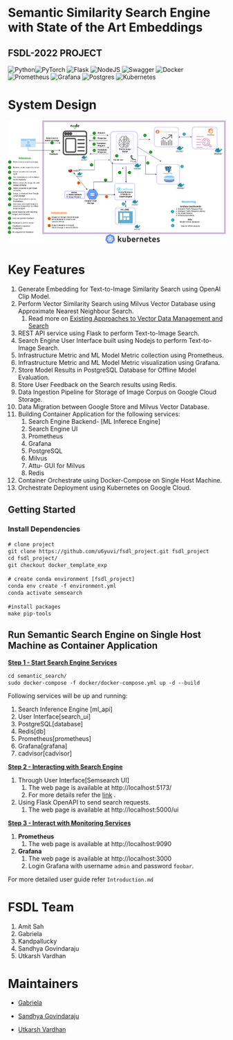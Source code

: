 # Semantic Similarity Search Engine with State of the Art Embeddings

## FSDL-2022 PROJECT





![Python](https://img.shields.io/badge/python-3670A0?style=for-the-badge&logo=python&logoColor=ffdd54)![PyTorch](https://img.shields.io/badge/PyTorch-%23EE4C2C.svg?style=for-the-badge&logo=PyTorch&logoColor=white) ![Flask](https://img.shields.io/badge/flask-%23000.svg?style=for-the-badge&logo=flask&logoColor=white) ![NodeJS](https://img.shields.io/badge/node.js-6DA55F?style=for-the-badge&logo=node.js&logoColor=white) ![Swagger](https://img.shields.io/badge/-Swagger-%23Clojure?style=for-the-badge&logo=swagger&logoColor=white) ![Docker](https://img.shields.io/badge/docker-%230db7ed.svg?style=for-the-badge&logo=docker&logoColor=white) ![Prometheus](https://img.shields.io/badge/Prometheus-E6522C?style=for-the-badge&logo=Prometheus&logoColor=white) ![Grafana](https://img.shields.io/badge/grafana-%23F46800.svg?style=for-the-badge&logo=grafana&logoColor=white) ![Postgres](https://img.shields.io/badge/postgres-%23316192.svg?style=for-the-badge&logo=postgresql&logoColor=white) ![Kubernetes](https://img.shields.io/badge/kubernetes-%23326ce5.svg?style=for-the-badge&logo=kubernetes&logoColor=white)



# System Design

![](./images/SemSearch-SystemDesign.drawio.png)





# Key Features

1. Generate Embedding for Text-to-Image Similarity Search using OpenAI Clip Model.
2. Perform Vector Similarity Search using  Milvus Vector Database using Approximate Nearest Neighbour Search.
   1. Read more on [Existing Approaches to Vector Data Management and Search](https://milvus.io/blog/scalable-and-blazing-fast-similarity-search-with-milvus-vector-database.md#Existing-Approaches-to-Vector-Data-Management-and-Search)
3. REST API service using Flask to perform Text-to-Image Search.
4. Search Engine User Interface built using Nodejs to perform Text-to-Image Search.
5. Infrastructure Metric and ML Model Metric collection using Prometheus.
6. Infrastructure Metric and ML Model Metric visualization using Grafana.
7. Store Model Results in PostgreSQL Database for Offline Model Evaluation.
8. Store User Feedback on the Search results using Redis.
9. Data Ingestion Pipeline for Storage of Image Corpus on Google Cloud Storage.
10. Data Migration between Google Store and Milvus Vector Database.
11. Building Container Application for the following services:
    1. Search Engine Backend- [ML Inferece Engine]
    2. Search Engine UI
    3. Prometheus
    4. Grafana
    5. PostgreSQL
    6. Milvus
    7. Attu- GUI for Milvus
    8. Redis
12. Container Orchestrate using Docker-Compose on Single Host Machine.
13. Orchestrate Deployment using Kubernetes on Google Cloud.



## Getting Started

### Install Dependencies

```
# clone project 
git clone https://github.com/u6yuvi/fsdl_project.git fsdl_project
cd fsdl_project/
git checkout docker_template_exp

# create conda environment [fsdl_project]
conda env create -f environment.yml 
conda activate semsearch

#install packages
make pip-tools

```



## Run Semantic Search Engine on Single Host Machine as Container Application

**<u>Step 1 - Start Search Engine Services</u>**

```
cd semantic_search/
sudo docker-compose -f docker/docker-compose.yml up -d --build 
```

Following services will be up and running:

1. Search Inference Engine [ml_api]
2. User Interface[search_ui] 
3. PostgreSQL[database]
4. Redis[db]
5. Prometheus[prometheus]
6. Grafana[grafana]
7. cadvisor[cadvisor]

**<u>Step 2 - Interacting with Search Engine</u>** 

1. Through User Interface[Semsearch UI]
   1. The web page is available at http://localhost:5173/
   2. For more details refer the [link](https://github.com/u6yuvi/fsdl_project/tree/redis_sql/semantic_search/search_ui) .
2. Using Flask OpenAPI to send search requests.
   1. The web page is available at http://localhost:5000/ui



<u>**Step 3 - Interact with Monitoring Services**</u>

1. **Prometheus**
   1. The web page is available at http://localhost:9090
2. **Grafana**
   1. The web page is available at http://localhost:3000
   2. Login Grafana with username ```admin``` and password ```foobar```.



For more detailed user guide refer  ```Introduction.md```



#  FSDL Team

1. Amit Sah
2. Gabriela
3. Kandpallucky
4. Sandhya Govindaraju
5. Utkarsh Vardhan

# Maintainers

- [Gabriela](https://github.com/arylwen)

- [Sandhya Govindaraju](https://github.com/sandhya-sago)
- [Utkarsh Vardhan](https://github.com/u6yuvi) 
